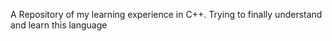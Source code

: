 A Repository of my learning experience in C++. Trying to finally understand and learn this language
